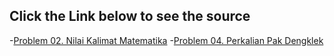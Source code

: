 ## Click the Link below to see the source

-[Problem 02. Nilai Kalimat Matematika](https://tlx.toki.id/problems/toki-exercise-1/P02)
-[Problem 04. Perkalian Pak Dengklek](https://tlx.toki.id/problems/toki-exercise-1/P04)
